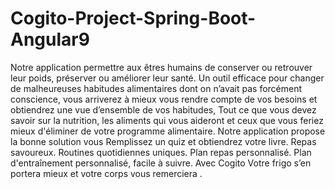 # Cogito-Project-Spring-Boot-Angular9
Notre application permettre aux êtres humains de conserver ou retrouver leur poids, préserver ou améliorer leur santé.  Un outil efficace pour changer de malheureuses habitudes alimentaires dont on n’avait pas forcément conscience, vous arriverez à mieux vous rendre compte de vos besoins et obtiendrez une vue d’ensemble de vos habitudes, Tout ce que vous devez savoir sur la nutrition, les aliments qui vous aideront et ceux que vous feriez mieux d'éliminer de votre programme alimentaire.  Notre application propose la bonne solution vous Remplissez un quiz et obtiendrez votre livre. Repas savoureux. Routines quotidiennes uniques. Plan repas personnalisé. Plan d'entraînement personnalisé, facile à suivre.  Avec   Cogito Votre frigo s’en portera mieux et votre corps vous remerciera .
